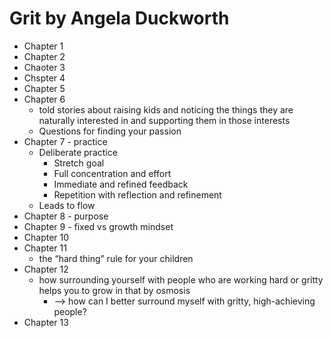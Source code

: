 
# Grit by Angela Duckworth

* Chapter 1
* Chapter 2
* Chaoter 3
* Chspter 4
* Chapter 5
* Chapter 6
    * told stories about raising kids and noticing the things they are naturally interested in and supporting them in those interests 
    * Questions for finding your passion
* Chapter 7 - practice
    * Deliberate practice 
        * Stretch goal
        * Full concentration and effort 
        * Immediate and refined feedback 
        * Repetition with reflection and refinement 
    * Leads to flow
* Chapter 8 - purpose 
* Chapter 9 - fixed vs growth mindset 
* Chapter 10
* Chapter 11
    * the “hard thing” rule for your children
* Chapter 12
    * how surrounding yourself with people who are working hard or gritty helps you to grow in that by osmosis
        * —> how can I better surround myself with gritty, high-achieving people?
* Chapter 13

